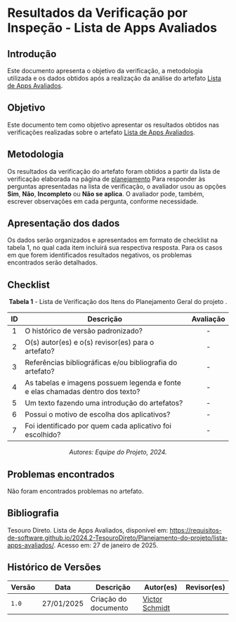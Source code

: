 # Resultados da Verificação por Inspeção - Lista de Apps Avaliados

## Introdução

Este documento apresenta o objetivo da verificação, a metodologia utilizada e os dados obtidos após a realização da análise do artefato [Lista de Apps Avaliados](https://requisitos-de-software.github.io/2024.2-MeuINSS/planejamento_do_projeto/lista-apps-avaliados/).

## Objetivo

Este documento tem como objetivo apresentar os resultados obtidos nas verificações realizadas sobre o artefato [Lista de Apps Avaliados](https://requisitos-de-software.github.io/2024.2-MeuINSS/planejamento_do_projeto/lista-apps-avaliados/).

## Metodologia

Os resultados da verificação do artefato foram obtidos a partir da lista de verificação elaborada na página de [planejamento](../entrega1/planej2-e1.md) Para responder às perguntas apresentadas na lista de verificação, o avaliador usou as opções **Sim**, **Não**, **Incompleto** ou **Não se aplica**. O avaliador pode, também, escrever observações em cada pergunta, conforme necessidade.

## Apresentação dos dados

Os dados serão organizados e apresentados em formato de checklist na tabela 1, no qual cada item incluirá sua respectiva resposta. Para os casos em que forem identificados resultados negativos, os problemas encontrados serão detalhados.

## Checklist

<center>

**Tabela 1** - Lista de Verificação dos Itens do Planejamento Geral do projeto .

|        ID        | Descrição                                                                                                           | Avaliação  |
| :--------------: | ------------------------------------------------------------------------------------------------------------------- | :--------: | 
| 1 | O histórico de versão padronizado? | - |
| 2 | O(s) autor(es) e o(s) revisor(es) para o artefato? | - |
| 3 | Referências bibliográficas e/ou bibliografia do artefato? | - |
| 4 | As tabelas e imagens possuem legenda e fonte e elas chamadas dentro dos texto? | - |
| 5 | Um texto fazendo uma introdução do artefatos? | - |
| 6 | Possui o motivo de escolha dos aplicativos? | - |
| 7 | Foi identificado por quem cada aplicativo foi escolhido? | - | 

_Autores: Equipe do Projeto, 2024._

</center>

## Problemas encontrados

Não foram encontrados problemas no artefato.

## Bibliografia

Tesouro Direto. Lista de Apps Avaliados, disponível em: https://requisitos-de-software.github.io/2024.2-TesouroDireto/Planejamento-do-projeto/lista-apps-avaliados/. Acesso em: 27 de janeiro de 2025.


## Histórico de Versões

| Versão  | Data | Descrição | Autor(es) | Revisor(es) |
| -------- | ------ | ------ | ---------- | ---------- |
| `1.0` | 27/01/2025 | Criação do documento  | [Victor Schmidt](https://github.com/moonshinerd) |  |
